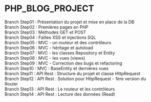 # PHP_BLOG_PROJECT

Branch Step01 : Présentation du projet et mise en place de la DB<br />
Branch Step02 : Premières pages en PHP<br />
Branch Step03 : Méthodes GET et POST<br />
Branch Step04 : Failles XSS et injections SQL<br />
Branch Step05 : MVC - un routeur et des contrôleurs<br />
Branch Step06 : MVC - héritage et autoload<br />
Branch Step07 : MVC - les classes Repository et Entity<br />
Branch Step08 : MVC - les vues (views)<br />
Branch Step09 : MVC - Correction des bugs et refactoring<br />
Branch Step10 : MVC : BaseEntity et dernières vues<br />
Branch Step11 : API Rest : Structure du projet et classe HttpRequest<br />
Branch Step12 : API Rest : Solution pour HttpRequest - 1ère version du Router <br />
Branch Step13 : API Rest : Le routeur et les contrôleurs<br />
Branch Step14 : API Rest : Lecture des données (Read)<br />